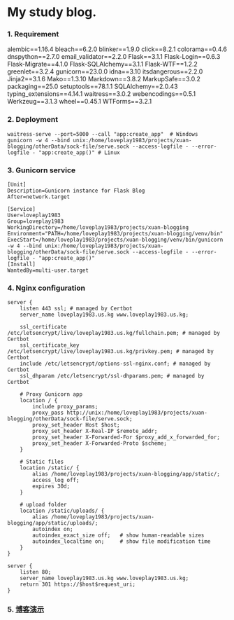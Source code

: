 # My study blog.


### 1. Requirement
alembic==1.16.4
bleach==6.2.0
blinker==1.9.0
click==8.2.1
colorama==0.4.6
dnspython==2.7.0
email_validator==2.2.0
Flask==3.1.1
Flask-Login==0.6.3
Flask-Migrate==4.1.0
Flask-SQLAlchemy==3.1.1
Flask-WTF==1.2.2
greenlet==3.2.4
gunicorn==23.0.0
idna==3.10
itsdangerous==2.2.0
Jinja2==3.1.6
Mako==1.3.10
Markdown==3.8.2
MarkupSafe==3.0.2
packaging==25.0
setuptools==78.1.1
SQLAlchemy==2.0.43
typing_extensions==4.14.1
waitress==3.0.2
webencodings==0.5.1
Werkzeug==3.1.3
wheel==0.45.1
WTForms==3.2.1

### 2. Deployment
```shell
waitress-serve --port=5000 --call "app:create_app"  # Windows
gunicorn -w 4 --bind unix:/home/loveplay1983/projects/xuan-blogging/otherData/sock-file/serve.sock --access-logfile - --error-logfile - "app:create_app()" # Linux

```
### 3. Gunicorn service
```shell
[Unit]
Description=Gunicorn instance for Flask Blog
After=network.target

[Service]
User=loveplay1983
Group=loveplay1983
WorkingDirectory=/home/loveplay1983/projects/xuan-blogging
Environment="PATH=/home/loveplay1983/projects/xuan-blogging/venv/bin"
ExecStart=/home/loveplay1983/projects/xuan-blogging/venv/bin/gunicorn -w 4 --bind unix:/home/loveplay1983/projects/xuan-blogging/otherData/sock-file/serve.sock --access-logfile - --error-logfile - "app:create_app()"
[Install]
WantedBy=multi-user.target

```

### 4. Nginx configuration
```shell
server {
    listen 443 ssl; # managed by Certbot
    server_name loveplay1983.us.kg www.loveplay1983.us.kg;

    ssl_certificate /etc/letsencrypt/live/loveplay1983.us.kg/fullchain.pem; # managed by Certbot
    ssl_certificate_key /etc/letsencrypt/live/loveplay1983.us.kg/privkey.pem; # managed by Certbot
    include /etc/letsencrypt/options-ssl-nginx.conf; # managed by Certbot
    ssl_dhparam /etc/letsencrypt/ssl-dhparams.pem; # managed by Certbot

    # Proxy Gunicorn app
    location / {
        include proxy_params;
        proxy_pass http://unix:/home/loveplay1983/projects/xuan-blogging/otherData/sock-file/serve.sock;
        proxy_set_header Host $host;
        proxy_set_header X-Real-IP $remote_addr;
        proxy_set_header X-Forwarded-For $proxy_add_x_forwarded_for;
        proxy_set_header X-Forwarded-Proto $scheme;
    }

    # Static files
    location /static/ {
        alias /home/loveplay1983/projects/xuan-blogging/app/static/;
        access_log off;
        expires 30d;
    }

    # upload folder
    location /static/uploads/ {
        alias /home/loveplay1983/projects/xuan-blogging/app/static/uploads/;
        autoindex on;
        autoindex_exact_size off;   # show human-readable sizes
        autoindex_localtime on;     # show file modification time
    }
}

server {
    listen 80;
    server_name loveplay1983.us.kg www.loveplay1983.us.kg;
    return 301 https://$host$request_uri;
}

```

### 5. [博客演示](https://www.loveplay1983.us.kg/index)

 
